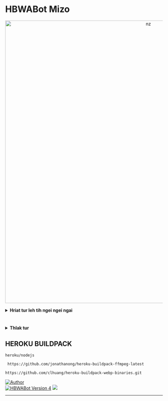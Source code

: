 # HBWABot Mizo
<p align="center">
<img src="https://telegra.ph/file/3e98d0e763d25010f4ee8.jpg" alt="nz" width="900"/>
</p>

</details>

<!-- Hriat tur -->
<b><details><summary>Hriat tur leh tih ngei ngei ngai</summary></b>
* Qr code leh Number hmangin login thei ve ve a ni tawh e

<b><details><summary>Qr Code</summary></b>
 
 * I WhatsApp link device a tangin scan tur [QR Code](https://replit.com/@Herbert70/HBWABot-Qr-Code-Generator?v=1)
</details>

<b><details><summary>Pairing Code</summary></b>

* Number hmangin pair theih a ni bawk [Pair your number](https://replit.com/@HBMods/HBWABot-Mizo-Pairing-Code?v=1)
</details>

<b><details><summary>Sign up Scalingo Account</summary></b>

* Scalingo Account ila nei loh chuan [Create Scalinggo Account](https://scalingo.com/)
</details>

</details>

#


<b><details><summary>Thlak tur </summary></b>
 
<b><details><summary> Settings.js</summary></b>
 
[Settings.js](https://github.com/HBMods-OFC/HBWABot-Mz/blob/02484e7d4a8e37710a2ce5a92544c8f60f13b406/settings.js#L10) ah khian i lut anga, heng a chhunga mi te hi i thlak dawn a nia
  
```
global.owner = ['918416093656'] //i number in thlak la
global.ownernumber = '918416093656' //hei pawh hi thlak rawh
global.ownername = "꧁Herbert♕꧂"// i hmingin thlak la
global.location = "India, Mizoram, Aizawl" // i awmna hmun
global.botname = "HBWABot Mizo" // I bot hming tur dah la
global.ownerweb = "https://youtube.com/@HBMods_Channel" // hei hi youtube channel i neih chuan thlak rawh
global.themeemoji = '🤖'
global.creator = "918416093656@s.whatsapp.net" // i phone number 
global.ownerNumber = ["918416093656@s.whatsapp.net"] // i phone number 
global.prefa = ['','!','.','#','/']
global.sessionName = 'session'
```
# Heng te hi true leh false a thlak tur a ni

```
global.autoTyping = false // typeing tih lan i duh chuan true tiin thlak rawh
global.autoRecord = false // Audio recording tig lan i duh chuan true tih dah rawh
global.available = true // Offline anga lan tir i duh chuan false dah la
global.autoread = false // Message read tir i duh chuan true dah rawh
global.autoread_status = false // Auto status view i duh chuan true tih in thlak rawh

```

</details>

<b><details><summary>Create Heroku App</summary></b>

<b> He link hi copy la, chuan i repo fork link kha copy leh la, chuan ```template=``` tih hmaah tak hian paste tur</b>
```
https://dashboard.heroku.com/new?template=
```
Entirnan : ```https://dashboard.heroku.com/new?template=https://github.com/HBMods-OFC/HBWABot-Mz```
</details>

</details>

## HEROKU BUILDPACK

```
heroku/nodejs
```
```
 https://github.com/jonathanong/heroku-buildpack-ffmpeg-latest
```
```
https://github.com/clhuang/heroku-buildpack-webp-binaries.git
```

<a href="https://github.com/HBMods-OFC"><img title="Author" src="https://img.shields.io/badge/Author-HBMods•OFC-blue.svg?color=FFA161FF&style=for-the-badge&logo=github" /></a>  
<a href="https://chat.whatsapp.com/DVjOS8G9xqgFoXfNy6HYAK"><img title="HBWABot Version 4" src="https://img.shields.io/badge/WhatsApp-Group-blue.svg?color=FFA161FF&style=for-the-badge&logo=whatsapp" /></a> 
<a href="https://youtube.com/@HBMods_Channel"><img src="https://img.shields.io/badge/HBMods-Channel-ff0000?style=for-the-badge&logo=youtube&logoColor=ff000000&link=https://youtube.com/@HBMods_Channel" /><br>
</details>

----
